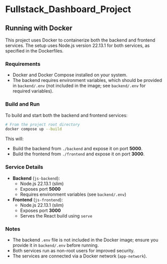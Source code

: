 # Fullstack_Dashboard_Project

## Running with Docker

This project uses Docker to containerize both the backend and frontend services. The setup uses Node.js version 22.13.1 for both services, as specified in the Dockerfiles.

### Requirements
- Docker and Docker Compose installed on your system.
- The backend requires environment variables, which should be provided in `backend/.env` (not included in the image; see `backend/.env` for required variables).

### Build and Run

To build and start both the backend and frontend services:

```sh
# From the project root directory
docker compose up --build
```

This will:
- Build the backend from `./backend` and expose it on port **5000**.
- Build the frontend from `./frontend` and expose it on port **3000**.

### Service Details
- **Backend** (`js-backend`):
  - Node.js 22.13.1 (slim)
  - Exposes port **5000**
  - Requires environment variables (see `backend/.env`)
- **Frontend** (`js-frontend`):
  - Node.js 22.13.1 (slim)
  - Exposes port **3000**
  - Serves the React build using `serve`

### Notes
- The backend `.env` file is not included in the Docker image; ensure you provide it in `backend/.env` before running.
- Both services run as non-root users for improved security.
- The services are connected via a Docker network (`app-network`).

